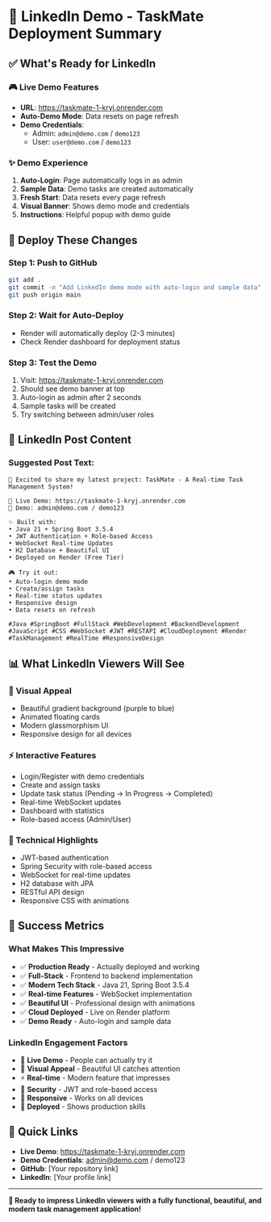 # 🎯 LinkedIn Demo - TaskMate Deployment Summary

## ✅ **What's Ready for LinkedIn**

### **🎮 Live Demo Features**
- **URL**: https://taskmate-1-kryj.onrender.com
- **Auto-Demo Mode**: Data resets on page refresh
- **Demo Credentials**: 
  - Admin: `admin@demo.com` / `demo123`
  - User: `user@demo.com` / `demo123`

### **✨ Demo Experience**
1. **Auto-Login**: Page automatically logs in as admin
2. **Sample Data**: Demo tasks are created automatically
3. **Fresh Start**: Data resets every page refresh
4. **Visual Banner**: Shows demo mode and credentials
5. **Instructions**: Helpful popup with demo guide

## 🚀 **Deploy These Changes**

### **Step 1: Push to GitHub**
```bash
git add .
git commit -m "Add LinkedIn demo mode with auto-login and sample data"
git push origin main
```

### **Step 2: Wait for Auto-Deploy**
- Render will automatically deploy (2-3 minutes)
- Check Render dashboard for deployment status

### **Step 3: Test the Demo**
1. Visit: https://taskmate-1-kryj.onrender.com
2. Should see demo banner at top
3. Auto-login as admin after 2 seconds
4. Sample tasks will be created
5. Try switching between admin/user roles

## 🎯 **LinkedIn Post Content**

### **Suggested Post Text:**
```
🚀 Excited to share my latest project: TaskMate - A Real-time Task Management System!

🎯 Live Demo: https://taskmate-1-kryj.onrender.com
👤 Demo: admin@demo.com / demo123

✨ Built with:
• Java 21 + Spring Boot 3.5.4
• JWT Authentication + Role-based Access
• WebSocket Real-time Updates
• H2 Database + Beautiful UI
• Deployed on Render (Free Tier)

🎮 Try it out:
• Auto-login demo mode
• Create/assign tasks
• Real-time status updates
• Responsive design
• Data resets on refresh

#Java #SpringBoot #FullStack #WebDevelopment #BackendDevelopment #JavaScript #CSS #WebSocket #JWT #RESTAPI #CloudDeployment #Render #TaskManagement #RealTime #ResponsiveDesign
```

## 📊 **What LinkedIn Viewers Will See**

### **🎨 Visual Appeal**
- Beautiful gradient background (purple to blue)
- Animated floating cards
- Modern glassmorphism UI
- Responsive design for all devices

### **⚡ Interactive Features**
- Login/Register with demo credentials
- Create and assign tasks
- Update task status (Pending → In Progress → Completed)
- Real-time WebSocket updates
- Dashboard with statistics
- Role-based access (Admin/User)

### **🔧 Technical Highlights**
- JWT-based authentication
- Spring Security with role-based access
- WebSocket for real-time updates
- H2 database with JPA
- RESTful API design
- Responsive CSS with animations

## 🎉 **Success Metrics**

### **What Makes This Impressive**
- ✅ **Production Ready** - Actually deployed and working
- ✅ **Full-Stack** - Frontend to backend implementation
- ✅ **Modern Tech Stack** - Java 21, Spring Boot 3.5.4
- ✅ **Real-time Features** - WebSocket implementation
- ✅ **Beautiful UI** - Professional design with animations
- ✅ **Cloud Deployed** - Live on Render platform
- ✅ **Demo Ready** - Auto-login and sample data

### **LinkedIn Engagement Factors**
- 🎯 **Live Demo** - People can actually try it
- 🎨 **Visual Appeal** - Beautiful UI catches attention
- ⚡ **Real-time** - Modern feature that impresses
- 🔐 **Security** - JWT and role-based access
- 📱 **Responsive** - Works on all devices
- 🚀 **Deployed** - Shows production skills

## 🔗 **Quick Links**

- **Live Demo**: https://taskmate-1-kryj.onrender.com
- **Demo Credentials**: admin@demo.com / demo123
- **GitHub**: [Your repository link]
- **LinkedIn**: [Your profile link]

---

**🎯 Ready to impress LinkedIn viewers with a fully functional, beautiful, and modern task management application!**
